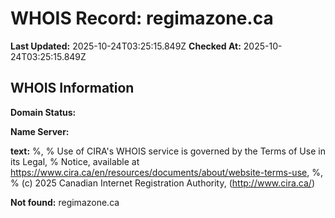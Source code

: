 # WHOIS Record: regimazone.ca

**Last Updated:** 2025-10-24T03:25:15.849Z
**Checked At:** 2025-10-24T03:25:15.849Z

## WHOIS Information

**Domain Status:** 

**Name Server:** 

**text:** %, % Use of CIRA's WHOIS service is governed by the Terms of Use in its Legal, % Notice, available at https://www.cira.ca/en/resources/documents/about/website-terms-use, %, % (c) 2025 Canadian Internet Registration Authority, (http://www.cira.ca/)

**Not found:** regimazone.ca

